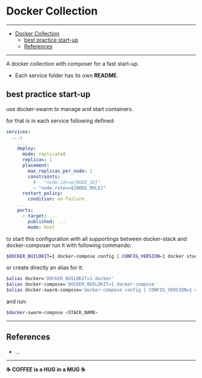 # Docker Collection

---

- [Docker Collection](#docker-collection)
  - [best practice start-up](#best-practice-start-up)
  - [References](#references)

---

A docker collection with composer for a fast start-up.

- Each service folder has its own **README**.

## best practice start-up

use docker-swarm to manage and start containers.

for that is in each service following defined:

```yml
services:
  ...:
    ...
    deploy:
      mode: replicated
      replicas: 1
      placement:
        max_replicas_per_node: 1
        constraints:
          # - "node.id==${NODE_ID}"
          - "node.role==${NODE_ROLE}"
      restart_policy:
        condition: on-failure
    ...
    ports:
      - target: ...
        published: ...
        mode: host
```

to start this configuration with all supportings between docker-stack and docker-composer
run it with following commando:

```sh
$DOCKER_BUILDKIT=1 docker-compose config | CONFIG_VERSION=1 docker stack deploy --resolve-image=never --with-registry-auth --compose-file - <STACK_NAME>
```

or create directly an alias for it:

```sh
$alias docker='DOCKER_BUILDKIT=1 docker'
$alias docker-compose='DOCKER_BUILDKIT=1 docker-compose'
$alias docker-swarm-compose='docker-compose config | CONFIG_VERSION=1 docker stack deploy --resolve-image=never --with-registry-auth --compose-file -'
```

and run:

```sh
$docker-swarm-compose <STACK_NAME>
```

---

## References

- ...

---

**☕ COFFEE is a HUG in a MUG ☕**

